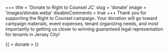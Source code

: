 +++
title = 'Donate to Right to Counsel JC'
slug = 'donate'
image = 'images/donate.webp'
disableComments = true
+++
Thank you for supporting the Right to Counsel campaign. 
Your donation will go toward campaign materials, event expenses, tenant organizing needs, and most importantly to getting us closer to winning guaranteed legal representation for tenants in Jersey City!

{{ < donate > }}
